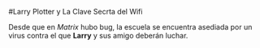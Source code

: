 #Larry Plotter y La Clave Secrta del Wifi

Desde que en *Matrix* hubo bug, la escuela se encuentra asediada por un virus contra el que **Larry** y sus amigo deberán luchar.

